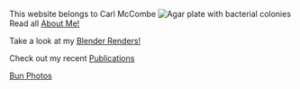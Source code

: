This website belongs to Carl McCombe
![Agar plate with bacterial colonies](/assets/images/agar_plate.png)
Read all [About Me!](about.md)

Take a look at my [Blender Renders!](blender_renders.md)

Check out my recent [Publications](publications.md)

[Bun Photos](buns.md)
